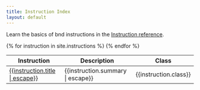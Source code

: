 ```yaml
---
title: Instruction Index
layout: default
---
```


Learn the basics of bnd instructions in the [Instruction reference](/chapters/820-instructions.html).

<div>


<table class="property-index">
    <thead>
        <th>Instruction</th>
        <th>Description</th>
        <th>Class</th>
    </thead>
    <tbody>
        {% for instruction in site.instructions %}
        <tr>
            <td><a href="{{ instruction.url | prepend: site.baseurl }}">{{instruction.title | escape}}</a></td>
            <td>{{instruction.summary | escape}}</td>
            <td>{{instruction.class}}</td>
        </tr>
        {% endfor %}
    </tbody>
</table>
</div>
